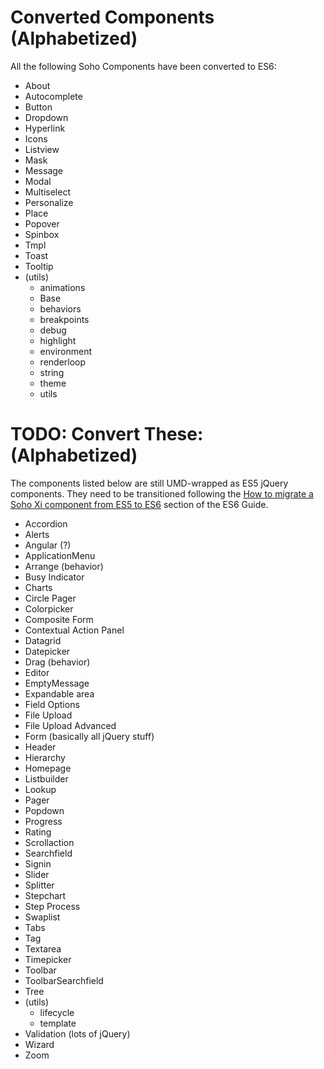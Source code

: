 # Converted Components (Alphabetized)

All the following Soho Components have been converted to ES6:

* About
* Autocomplete
* Button
* Dropdown
* Hyperlink
* Icons
* Listview
* Mask
* Message
* Modal
* Multiselect
* Personalize
* Place
* Popover
* Spinbox
* Tmpl
* Toast
* Tooltip
* (utils)
  - animations
  - Base
  - behaviors
  - breakpoints
  - debug
  - highlight
  - environment
  - renderloop
  - string
  - theme
  - utils


# TODO: Convert These: (Alphabetized)

The components listed below are still UMD-wrapped as ES5 jQuery components.  They need to be transitioned following the [How to migrate a Soho Xi component from ES5 to ES6](./ES5-TO-ES6.md) section of the ES6 Guide.

* Accordion
* Alerts
* Angular (?)
* ApplicationMenu
* Arrange (behavior)
* Busy Indicator
* Charts
* Circle Pager
* Colorpicker
* Composite Form
* Contextual Action Panel
* Datagrid
* Datepicker
* Drag (behavior)
* Editor
* EmptyMessage
* Expandable area
* Field Options
* File Upload
* File Upload Advanced
* Form (basically all jQuery stuff)
* Header
* Hierarchy
* Homepage
* Listbuilder
* Lookup
* Pager
* Popdown
* Progress
* Rating
* Scrollaction
* Searchfield
* Signin
* Slider
* Splitter
* Stepchart
* Step Process
* Swaplist
* Tabs
* Tag
* Textarea
* Timepicker
* Toolbar
* ToolbarSearchfield
* Tree
* (utils)
  - lifecycle
  - template
* Validation (lots of jQuery)
* Wizard
* Zoom
